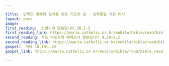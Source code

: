 ```yaml
---

title:  민족의 화해와 일치를 위한 기도의 날 - 남북통일 기원 미사
layout: post 
image:  
first_reading:  신명기의 말씀입니다.30,1-5
first_reading_link: https://maria.catholic.or.kr/mobile/bible/read/bible_read.asp?m=1&n=133&p=37
second_reading: 사도 바오로의 에페소서 말씀입니다.4,29―5,2 
second_reading_link: https://maria.catholic.or.kr/mobile/bible/read/bible_read.asp?m=2&n=156&p=4
gospel:  마태 18,19ㄴ-22
gospel_link: https://maria.catholic.or.kr/mobile/bible/read/bible_read.asp?m=2&n=147&p=18

---
```


